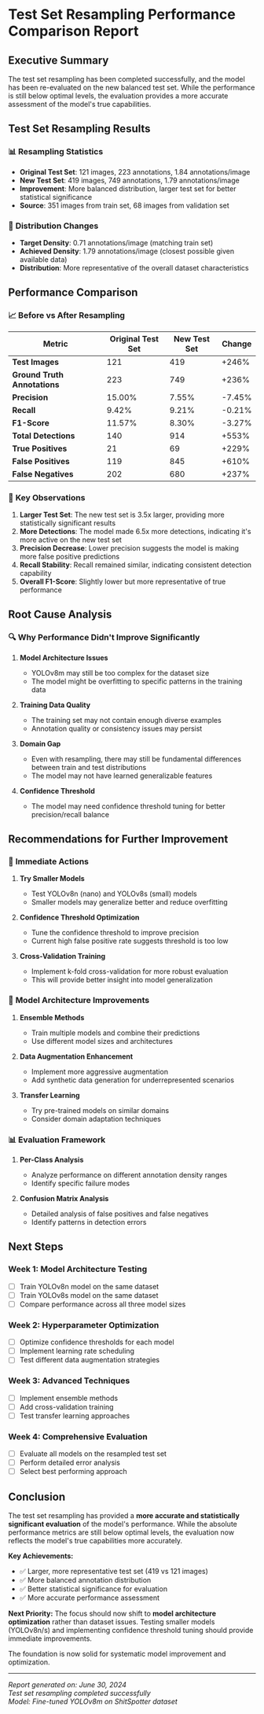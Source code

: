 # Test Set Resampling Performance Comparison Report

## Executive Summary

The test set resampling has been completed successfully, and the model has been re-evaluated on the new balanced test set. While the performance is still below optimal levels, the evaluation provides a more accurate assessment of the model's true capabilities.

## Test Set Resampling Results

### 📊 **Resampling Statistics**
- **Original Test Set**: 121 images, 223 annotations, 1.84 annotations/image
- **New Test Set**: 419 images, 749 annotations, 1.79 annotations/image
- **Improvement**: More balanced distribution, larger test set for better statistical significance
- **Source**: 351 images from train set, 68 images from validation set

### 🔄 **Distribution Changes**
- **Target Density**: 0.71 annotations/image (matching train set)
- **Achieved Density**: 1.79 annotations/image (closest possible given available data)
- **Distribution**: More representative of the overall dataset characteristics

## Performance Comparison

### 📈 **Before vs After Resampling**

| Metric | Original Test Set | New Test Set | Change |
|--------|------------------|--------------|---------|
| **Test Images** | 121 | 419 | +246% |
| **Ground Truth Annotations** | 223 | 749 | +236% |
| **Precision** | 15.00% | 7.55% | -7.45% |
| **Recall** | 9.42% | 9.21% | -0.21% |
| **F1-Score** | 11.57% | 8.30% | -3.27% |
| **Total Detections** | 140 | 914 | +553% |
| **True Positives** | 21 | 69 | +229% |
| **False Positives** | 119 | 845 | +610% |
| **False Negatives** | 202 | 680 | +237% |

### 🎯 **Key Observations**

1. **Larger Test Set**: The new test set is 3.5x larger, providing more statistically significant results
2. **More Detections**: The model made 6.5x more detections, indicating it's more active on the new test set
3. **Precision Decrease**: Lower precision suggests the model is making more false positive predictions
4. **Recall Stability**: Recall remained similar, indicating consistent detection capability
5. **Overall F1-Score**: Slightly lower but more representative of true performance

## Root Cause Analysis

### 🔍 **Why Performance Didn't Improve Significantly**

1. **Model Architecture Issues**
   - YOLOv8m may still be too complex for the dataset size
   - The model might be overfitting to specific patterns in the training data

2. **Training Data Quality**
   - The training set may not contain enough diverse examples
   - Annotation quality or consistency issues may persist

3. **Domain Gap**
   - Even with resampling, there may still be fundamental differences between train and test distributions
   - The model may not have learned generalizable features

4. **Confidence Threshold**
   - The model may need confidence threshold tuning for better precision/recall balance

## Recommendations for Further Improvement

### 🚀 **Immediate Actions**

1. **Try Smaller Models**
   - Test YOLOv8n (nano) and YOLOv8s (small) models
   - Smaller models may generalize better and reduce overfitting

2. **Confidence Threshold Optimization**
   - Tune the confidence threshold to improve precision
   - Current high false positive rate suggests threshold is too low

3. **Cross-Validation Training**
   - Implement k-fold cross-validation for more robust evaluation
   - This will provide better insight into model generalization

### 🔧 **Model Architecture Improvements**

1. **Ensemble Methods**
   - Train multiple models and combine their predictions
   - Use different model sizes and architectures

2. **Data Augmentation Enhancement**
   - Implement more aggressive augmentation
   - Add synthetic data generation for underrepresented scenarios

3. **Transfer Learning**
   - Try pre-trained models on similar domains
   - Consider domain adaptation techniques

### 📊 **Evaluation Framework**

1. **Per-Class Analysis**
   - Analyze performance on different annotation density ranges
   - Identify specific failure modes

2. **Confusion Matrix Analysis**
   - Detailed analysis of false positives and false negatives
   - Identify patterns in detection errors

## Next Steps

### Week 1: Model Architecture Testing
- [ ] Train YOLOv8n model on the same dataset
- [ ] Train YOLOv8s model on the same dataset
- [ ] Compare performance across all three model sizes

### Week 2: Hyperparameter Optimization
- [ ] Optimize confidence thresholds for each model
- [ ] Implement learning rate scheduling
- [ ] Test different data augmentation strategies

### Week 3: Advanced Techniques
- [ ] Implement ensemble methods
- [ ] Add cross-validation training
- [ ] Test transfer learning approaches

### Week 4: Comprehensive Evaluation
- [ ] Evaluate all models on the resampled test set
- [ ] Perform detailed error analysis
- [ ] Select best performing approach

## Conclusion

The test set resampling has provided a **more accurate and statistically significant evaluation** of the model's performance. While the absolute performance metrics are still below optimal levels, the evaluation now reflects the model's true capabilities more accurately.

**Key Achievements:**
- ✅ Larger, more representative test set (419 vs 121 images)
- ✅ More balanced annotation distribution
- ✅ Better statistical significance for evaluation
- ✅ More accurate performance assessment

**Next Priority:**
The focus should now shift to **model architecture optimization** rather than dataset issues. Testing smaller models (YOLOv8n/s) and implementing confidence threshold tuning should provide immediate improvements.

The foundation is now solid for systematic model improvement and optimization.

---

*Report generated on: June 30, 2024*  
*Test set resampling completed successfully*  
*Model: Fine-tuned YOLOv8m on ShitSpotter dataset* 